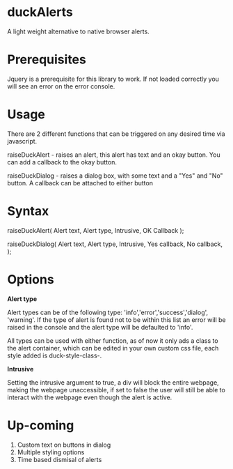 duckAlerts
==========

A light weight alternative to native browser alerts.

Prerequisites
====
Jquery is a prerequisite for this library to work. If not loaded correctly you will see an error on the error console.

Usage
======
There are 2 different functions that can be triggered on any desired time via javascript.

raiseDuckAlert - raises an alert, this alert has text and an okay button. You can add a callback to the okay button.

raiseDuckDialog - raises a dialog box, with some text and a "Yes" and "No" button. A callback can be attached to either button

Syntax
===

raiseDuckAlert(
	Alert text,
	Alert type,
	Intrusive,
	OK Callback
);

raiseDuckDialog(
	Alert text,
	Alert type,
	Intrusive,
	Yes callback,
	No callback,
);

Options
===

**Alert type**

Alert types can be of the following type: 'info','error','success','dialog', 'warning'. If the type of alert is found not to be within this list an error will be raised in the console and the alert type will be defaulted to 'info'.

All types can be used with either function, as of now it only ads a class to the alert container, which can be edited in your own custom css file,  each style added is duck-style-class-<Alert type>.

**Intrusive**

Setting the intrusive argument to true, a div will block the entire webpage, making the webpage unaccessible, if set to false the user will still be able to interact with the webpage even though the alert is active.


Up-coming
===

1. Custom text on buttons in dialog
2. Multiple styling options
3. Time based dismisal of alerts



